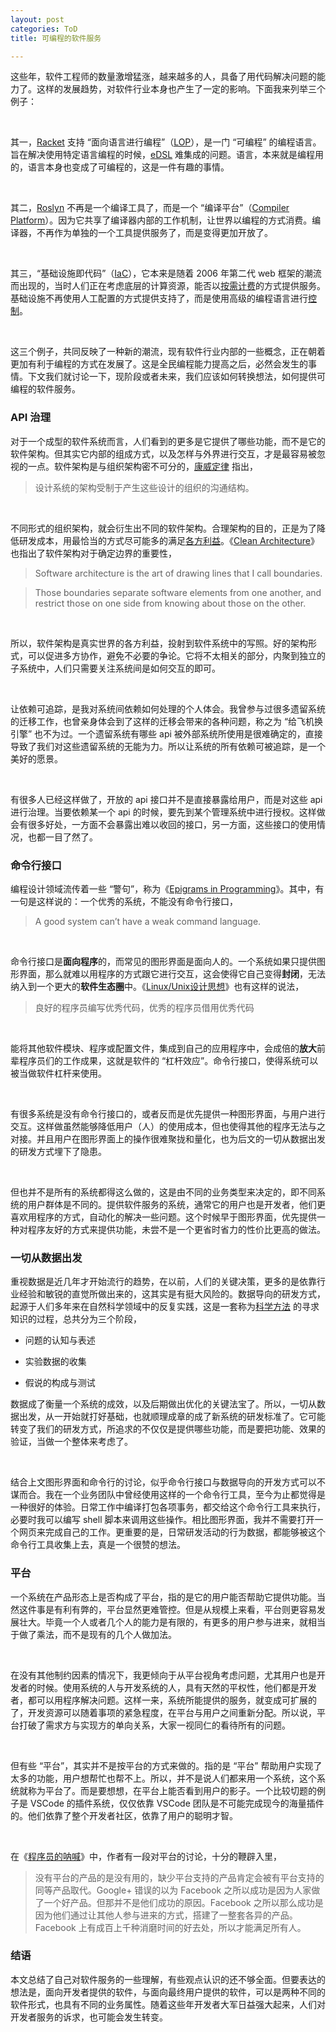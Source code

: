 ```yaml
---
layout: post
categories: ToD
title: 可编程的软件服务

---
```


这些年，软件工程师的数量激增猛涨，越来越多的人，具备了用代码解决问题的能力了。这样的发展趋势，对软件行业本身也产生了一定的影响。下面我来列举三个例子：

<br/>

其一，[Racket](http://homes.sice.indiana.edu/samth/new-web/) 支持 “面向语言进行编程”（[LOP](https://cs.brown.edu/~sk/Publications/Papers/Published/fffkbmt-programmable-prog-lang/paper.pdf)），是一门 “可编程” 的编程语言。旨在解决使用特定语言编程的时候，[eDSL](https://wiki.c2.com/?EmbeddedDomainSpecificLanguage) 难集成的问题。语言，本来就是编程用的，语言本身也变成了可编程的，这是一件有趣的事情。

<br/>

其二，[Roslyn](https://medium.com/microsoft-open-source-stories/how-microsoft-rewrote-its-c-compiler-in-c-and-made-it-open-source-4ebed5646f98) 不再是一个编译工具了，而是一个 “编译平台”（[Compiler Platform](https://github.com/dotnet/roslyn)）。因为它共享了编译器内部的工作机制，让世界以编程的方式消费。编译器，不再作为单独的一个工具提供服务了，而是变得更加开放了。

<br/>

其三，“基础设施即代码”（[IaC](https://en.wikipedia.org/wiki/Infrastructure_as_code)），它本来是随着 2006 年第二代 web 框架的潮流而出现的，当时人们正在考虑底层的计算资源，能否以[按需计费](https://en.wikipedia.org/wiki/Utility_computing)的方式提供服务。基础设施不再使用人工配置的方式提供支持了，而是使用高级的编程语言进行[控制](https://book.douban.com/subject/26589406/)。

<br/>

这三个例子，共同反映了一种新的潮流，现有软件行业内部的一些概念，正在朝着更加有利于编程的方式在发展了。这是全民编程能力提高之后，必然会发生的事情。下文我们就讨论一下，现阶段或者未来，我们应该如何转换想法，如何提供可编程的软件服务。

### API 治理

对于一个成型的软件系统而言，人们看到的更多是它提供了哪些功能，而不是它的软件架构。但其实它内部的组成方式，以及怎样与外界进行交互，才是最容易被忽视的一点。软件架构是与组织架构密不可分的，[康威定律](https://zh.wikipedia.org/zh-sg/%E5%BA%B7%E5%A8%81%E5%AE%9A%E5%BE%8B) 指出，

> 设计系统的架构受制于产生这些设计的组织的沟通结构。

<br/>

不同形式的组织架构，就会衍生出不同的软件架构。合理架构的目的，正是为了降低研发成本，用最恰当的方式尽可能多的满足[各方利益](https://book.douban.com/subject/24530471/)。《[Clean Architecture](https://book.douban.com/subject/30333919/)》也指出了软件架构对于确定边界的重要性，

> Software architecture is the art of drawing lines that I call boundaries.

> Those boundaries separate software elements from one another, and restrict those on one side from knowing about those on the other.

<br/>

所以，软件架构是真实世界的各方利益，投射到软件系统中的写照。好的架构形式，可以促进多方协作，避免不必要的争论。它将不太相关的部分，内聚到独立的子系统中，人们只需要关注系统间是如何交互的即可。

<br/>

让依赖可追踪，是我对系统间依赖如何处理的个人体会。我曾参与过很多遗留系统的迁移工作，也曾亲身体会到了这样的迁移会带来的各种问题，称之为 “给飞机换引擎” 也不为过。一个遗留系统有哪些 api 被外部系统所使用是很难确定的，直接导致了我们对这些遗留系统的无能为力。所以让系统的所有依赖可被追踪，是一个美好的愿景。

<br/>

有很多人已经这样做了，开放的 api 接口并不是直接暴露给用户，而是对这些 api 进行治理。当要依赖某一个 api 的时候，要先到某个管理系统中进行授权。这样做会有很多好处，一方面不会暴露出难以收回的接口，另一方面，这些接口的使用情况，也都一目了然了。

### 命令行接口

编程设计领域流传着一些 “警句”，称为《[Epigrams in Programming](https://cpsc.yale.edu/epigrams-programming)》。其中，有一句是这样说的：一个优秀的系统，不能没有命令行接口，

> A good system can’t have a weak command language.

<br/>

命令行接口是**面向程序**的，而常见的图形界面是面向人的。一个系统如果只提供图形界面，那么就难以用程序的方式跟它进行交互，这会使得它自己变得**封闭**，无法纳入到一个更大的**软件生态圈**中。《[Linux/Unix设计思想](https://book.douban.com/subject/7564417/)》也有这样的说法，

> 良好的程序员编写优秀代码，优秀的程序员借用优秀代码

<br/>

能将其他软件模块、程序或配置文件，集成到自己的应用程序中，会成倍的**放大**前辈程序员们的工作成果，这就是软件的 “杠杆效应”。命令行接口，使得系统可以被当做软件杠杆来使用。

<br/>

有很多系统是没有命令行接口的，或者反而是优先提供一种图形界面，与用户进行交互。这样做虽然能够降低用户（人）的使用成本，但也使得其他的程序无法与之对接。并且用户在图形界面上的操作很难聚拢和量化，也为后文的一切从数据出发的研发方式埋下了隐患。

<br/>

但也并不是所有的系统都得这么做的，这是由不同的业务类型来决定的，即不同系统的用户群体是不同的。提供软件服务的系统，通常它的用户也是开发者，他们更喜欢用程序的方式，自动化的解决一些问题。这个时候早于图形界面，优先提供一种对程序友好的方式来提供功能，未尝不是一个更省时省力的性价比更高的做法。

### 一切从数据出发

重视数据是近几年才开始流行的趋势，在以前，人们的关键决策，更多的是依靠行业经验和敏锐的直觉所做出来的，这其实是有挺大风险的。数据导向的研发方式，起源于人们多年来在自然科学领域中的反复实践，这是一套称为[科学方法](https://zh.wikipedia.org/zh/%E7%A7%91%E5%AD%A6%E6%96%B9%E6%B3%95) 的寻求知识的过程，总共分为三个阶段，

+ 问题的认知与表述

+ 实验数据的收集

+ 假说的构成与测试

数据成了衡量一个系统的成效，以及后期做出优化的关键法宝了。所以，一切从数据出发，从一开始就打好基础，也就顺理成章的成了新系统的研发标准了。它可能转变了我们的研发方式，所追求的不仅仅是提供哪些功能，而是要把功能、效果的验证，当做一个整体来考虑了。

<br/>

结合上文图形界面和命令行的讨论，似乎命令行接口与数据导向的开发方式可以不谋而合。我在一个业务团队中曾经使用这样的一个命令行工具，至今为止都觉得是一种很好的体验。日常工作中编译打包各项事务，都交给这个命令行工具来执行，必要时我可以编写 shell 脚本来调用这些操作。相比图形界面，我并不需要打开一个网页来完成自己的工作。更重要的是，日常研发活动的行为数据，都能够被这个命令行工具收集上去，真是一个很赞的想法。

### 平台

一个系统在产品形态上是否构成了平台，指的是它的用户能否帮助它提供功能。当然这件事是有利有弊的，平台显然更难管控。但是从规模上来看，平台则更容易发展壮大。毕竟一个人或者几个人的能力是有限的，有更多的用户参与进来，就相当于做了乘法，而不是现有的几个人做加法。

<br/>

在没有其他制约因素的情况下，我更倾向于从平台视角考虑问题，尤其用户也是开发者的时候。使用系统的人与开发系统的人，具有天然的平权性，他们都是开发者，都可以用程序解决问题。这样一来，系统所能提供的服务，就变成可扩展的了，开发资源可以随着事项的紧急程度，在平台与用户之间重新分配。所以说，平台打破了需求方与实现方的单向关系，大家一视同仁的看待所有的问题。

<br/>

但有些 “平台”，其实并不是按平台的方式来做的。指的是 “平台” 帮助用户实现了太多的功能，用户想帮忙也帮不上。所以，并不是说人们都来用一个系统，这个系统就称为平台了。而是要想想，在平台上能否看到用户的影子。一个比较切题的例子是 VSCode 的插件系统，仅仅依靠 VSCode 团队是不可能完成现今的海量插件的。他们依靠了整个开发者社区，依靠了用户的聪明才智。

<br/>

在《[程序员的呐喊](https://book.douban.com/subject/25884108/)》中，作者有一段对平台的讨论，十分的鞭辟入里，

> 没有平台的产品的是没有用的，缺少平台支持的产品肯定会被有平台支持的同等产品取代。Google+ 错误的以为 Facebook 之所以成功是因为人家做了一个好产品。但那并不是他们成功的原因。Facebook 之所以那么成功是因为他们通过让其他人参与进来的方式，搭建了一整套各异的产品。Facebook 上有成百上千种消磨时间的好去处，所以才能满足所有人。

### 结语

本文总结了自己对软件服务的一些理解，有些观点认识的还不够全面。但要表达的想法是，面向开发者提供的软件，与面向最终用户提供的软件，可以是两种不同的软件形式，也具有不同的业务属性。随着这些年开发者大军日益强大起来，人们对开发者服务的诉求，也可能会发生转变。

